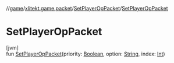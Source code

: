 //[game](../../../index.md)/[xlitekt.game.packet](../index.md)/[SetPlayerOpPacket](index.md)/[SetPlayerOpPacket](-set-player-op-packet.md)

# SetPlayerOpPacket

[jvm]\
fun [SetPlayerOpPacket](-set-player-op-packet.md)(priority: [Boolean](https://kotlinlang.org/api/latest/jvm/stdlib/kotlin/-boolean/index.html), option: [String](https://kotlinlang.org/api/latest/jvm/stdlib/kotlin/-string/index.html), index: [Int](https://kotlinlang.org/api/latest/jvm/stdlib/kotlin/-int/index.html))
